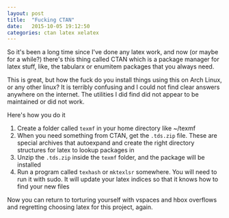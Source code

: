 ```yaml
---
layout: post
title:  "Fucking CTAN"
date:   2015-10-05 19:12:50
categories: ctan latex xelatex
---
```


So it's been a long time since I've done any latex work, and now (or maybe for a while?) there's this thing called CTAN which is a package manager for latex stuff, like, the tabularx or enumitem packages that you always need.

This is great, but how the fuck do you install things using this on Arch Linux, or any other linux? It is terribly confusing and I could not find clear answers anywhere on the internet. The utilities I did find did not appear to be maintained or did not work.

Here's how you do it

 1. Create a folder called `texmf` in your home directory like ~/texmf
 2. When you need something from CTAN, get the `.tds.zip` file. These are special archives that autoexpand and create the right directory structures for latex to lookup packages in
 3. Unzip the `.tds.zip` inside the `texmf` folder, and the package will be installed
 4. Run a program called `texhash` or `mktexlsr` somewhere. You will need to run it with sudo. It will update your latex indices so that it knows how to find your new files

Now you can return to torturing yourself with vspaces and hbox overflows and regretting choosing latex for this project, again.
